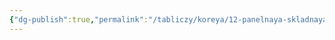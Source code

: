 ```yaml
---
{"dg-publish":true,"permalink":"/tabliczy/koreya/12-panelnaya-skladnaya-shirma-s-dikimi-gusyami/","dgPassFrontmatter":true}
---
```



